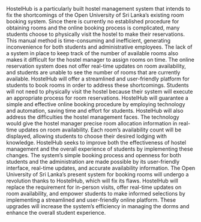 HostelHub is a particularly built hostel management system that intends to fix the shortcomings 
of the Open University of Sri Lanka’s existing room booking system. Since there is currently 
no established procedure for obtaining rooms and the online booking process is complicated, 
many students choose to physically visit the hostel to make their reservations. This manual 
method is time-consuming and inefficient, generating inconvenience for both students and 
administrative employees. The lack of a system in place to keep track of the number of 
available rooms also makes it difficult for the hostel manager to assign rooms on time. The 
online reservation system does not offer real-time updates on room availability, and students 
are unable to see the number of rooms that are currently available.
HostelHub will offer a streamlined and user-friendly platform for students to book rooms in 
order to address these shortcomings. Students will not need to physically visit the hostel 
because their system will execute an appropriate process for room reservations. HostelHub will 
guarantee a simple and effective online booking procedure by employing technology and 
automation, saving time and effort for students.
HostelHub will also address the difficulties the hostel management faces. The technology 
would give the hostel manager precise room allocation information in real-time updates on 
room availability. Each room’s availability count will be displayed, allowing students to choose 
their desired lodging with knowledge.
HostelHub seeks to improve both the effectiveness of hostel management and the overall 
experience of students by implementing these changes. The system’s simple booking process 
and openness for both students and the administration are made possible by its user-friendly 
interface, real-time updates, and accurate availability information.
The Open University of Sri Lanka’s present system for booking rooms will undergo a 
revolution thanks to HostelHub, which will fix its flaws. HostelHub will replace the 
requirement for in-person visits, offer real-time updates on room availability, and empower 
students to make informed selections by implementing a streamlined and user-friendly online 
platform. These upgrades will increase the system’s efficiency in managing the dorms and 
enhance the overall student experience.